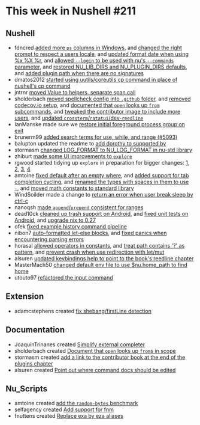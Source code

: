 # This week in Nushell #211

## Nushell

- fdncred [added more `ps` columns in Windows](https://github.com/nushell/nushell/pull/10275), and [changed the right prompt to respect a users locale](https://github.com/nushell/nushell/pull/10273), and [updated format date when using %x %X %r](https://github.com/nushell/nushell/pull/10272), and [allowed `--login` to be used with nu's `--commands` parameter](https://github.com/nushell/nushell/pull/10253), and [restored NU_LIB_DIRS and NU_PLUGIN_DIRS defaults](https://github.com/nushell/nushell/pull/10252), and [added plugin path when there are no signatures](https://github.com/nushell/nushell/pull/10201)
- dmatos2012 [started using uutils/coreutils cp command in place of nushell's cp command](https://github.com/nushell/nushell/pull/10097)
- jntrnr [moved Value to helpers, separate span call](https://github.com/nushell/nushell/pull/10121)
- sholderbach [moved spellcheck config into `.github` folder](https://github.com/nushell/nushell/pull/10267), and [removed codecov.io setup](https://github.com/nushell/nushell/pull/10266), and [documented that `open` looks up `from` subcommands](https://github.com/nushell/nushell/pull/10255), and [tweaked the contributor image to include more users](https://github.com/nushell/nushell/pull/10238), and [updated `crossterm`/`ratatui`/dev-`reedline`](https://github.com/nushell/nushell/pull/10137)
- IanManske made sure we [restore initial foreground process group on exit](https://github.com/nushell/nushell/pull/10021)
- brunerm99 [added search terms for use, while, and range (#5093)](https://github.com/nushell/nushell/pull/10265)
- balupton updated the readme to [add dorothy to supported by](https://github.com/nushell/nushell/pull/10262)
- stormasm [changed LOG_FORMAT to NU_LOG_FORMAT in nu-std library](https://github.com/nushell/nushell/pull/10254)
- zhiburt [made some UI improvements to `explore`](https://github.com/nushell/nushell/pull/10247)
- rgwood started tidying up `explore` in preparation for bigger changes: [1](https://github.com/nushell/nushell/pull/10270), [2](https://github.com/nushell/nushell/pull/10259), [3](https://github.com/nushell/nushell/pull/10258), [4](https://github.com/nushell/nushell/pull/10257)
- amtoine [fixed default after an empty where](https://github.com/nushell/nushell/pull/10240), and [added support for tab completion cycling](https://github.com/nushell/nushell/pull/10199), and [renamed the types with spaces in them to use `-`](https://github.com/nushell/nushell/pull/9929), and [moved math constants to standard library](https://github.com/nushell/nushell/pull/9678)
- WindSoilder made a change to [return an error when user break sleep by ctrl-c](https://github.com/nushell/nushell/pull/10234)
- nanoqsh [made `append`/`prepend` consistent for ranges](https://github.com/nushell/nushell/pull/10231)
- dead10ck [cleaned up trash support on Android](https://github.com/nushell/nushell/pull/10225), and [fixed unit tests on Android](https://github.com/nushell/nushell/pull/10224), and [upgrade nix to 0.27](https://github.com/nushell/nushell/pull/10223)
- ofek [fixed example history command pipeline](https://github.com/nushell/nushell/pull/10220)
- nibon7 [auto-formatted let-else blocks](https://github.com/nushell/nushell/pull/10214), and [fixed panics when encountering parsing errors](https://github.com/nushell/nushell/pull/10213)
- horasal [allowed operators in constants](https://github.com/nushell/nushell/pull/10212), and [treat path contains '?' as pattern](https://github.com/nushell/nushell/pull/10142), and [prevent crash when use redirection with let/mut](https://github.com/nushell/nushell/pull/10139)
- alsuren [updated keybindings help to point to the book's reedline chapter](https://github.com/nushell/nushell/pull/10193)
- MasterMach50 [changed default env file to use $nu.home_path to find home](https://github.com/nushell/nushell/pull/10192)
- utouto97 [refactored the input command](https://github.com/nushell/nushell/pull/10150)

## Extension

- adamcstephens created [fix shebang/firstLine detection](https://github.com/nushell/vscode-nushell-lang/pull/151)

## Documentation

- JoaquinTrinanes created [Simplify external completer](https://github.com/nushell/nushell.github.io/pull/1049)
- sholderbach created [Document that `open` looks up `from`s in scope](https://github.com/nushell/nushell.github.io/pull/1048)
- stormasm created [add a link to the contributor book at the end of the plugins chapter](https://github.com/nushell/nushell.github.io/pull/1045)
- alsuren created [Point out where command docs should be edited](https://github.com/nushell/nushell.github.io/pull/1042)

## Nu_Scripts

- amtoine created [add the `random-bytes` benchmark](https://github.com/nushell/nu_scripts/pull/595)
- selfagency created [Add support for fnm](https://github.com/nushell/nu_scripts/pull/593)
- fnuttens created [Replace exa by eza aliases](https://github.com/nushell/nu_scripts/pull/591)
